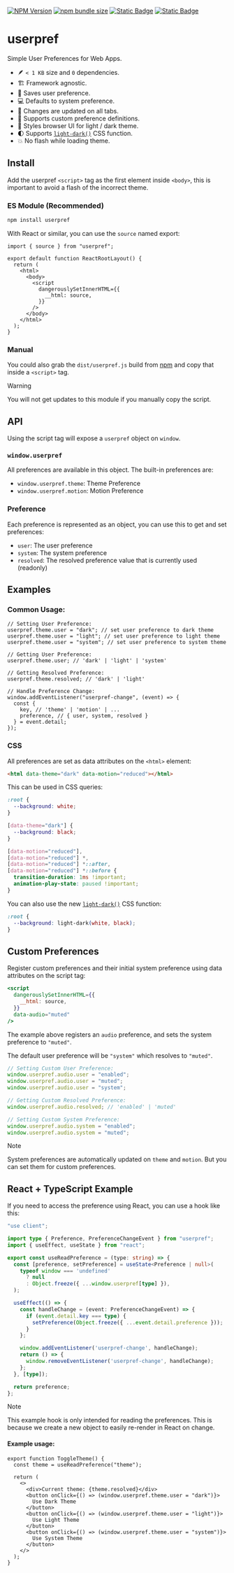 [![NPM Version](https://img.shields.io/npm/v/userpref?logo=npm&label=%20&labelColor=%23cb0000&color=%23cb0000)](https://www.npmjs.com/package/userpref)
[![npm bundle size](https://img.shields.io/bundlephobia/minzip/userpref?labelColor=%2322212C&color=%238aff80)](https://bundlephobia.com/package/userpref)
[![Static Badge](https://img.shields.io/badge/Made_by_James_Warner-000000?logo=data%3Aimage%2Fsvg%2Bxml%3Bbase64%2CPHN2ZyB4bWxucz0iaHR0cDovL3d3dy53My5vcmcvMjAwMC9zdmciIGhlaWdodD0iMjBweCIgdmlld0JveD0iMCAtOTYwIDk2MCA5NjAiIHdpZHRoPSIyMHB4IiBmaWxsPSIjZThlYWVkIj48cGF0aCBkPSJNNDgwLTQ4MHEtNjAgMC0xMDItNDJ0LTQyLTEwMnEwLTYwIDQyLTEwMnQxMDItNDJxNjAgMCAxMDIgNDJ0NDIgMTAycTAgNjAtNDIgMTAydC0xMDIgNDJaTTE5Mi0xOTJ2LTk2cTAtMjMgMTIuNS00My41VDIzOS0zNjZxNTUtMzIgMTE2LjUtNDlUNDgwLTQzMnE2MyAwIDEyNC41IDE3VDcyMS0zNjZxMjIgMTMgMzQuNSAzNHQxMi41IDQ0djk2SDE5MloiLz48L3N2Zz4%3D)](https://jmswrnr.com/)
[![Static Badge](https://img.shields.io/badge/Buy_Me_A_Coffee-FFDD00?logo=buymeacoffee&logoColor=000)](https://buymeacoffee.com/jmswrnr)

# userpref

Simple User Preferences for Web Apps.

- 🪶 `< 1 KB` size and `0` dependencies.
- 🏗️ Framework agnostic.
- 🫙 Saves user preference.
- 💻 Defaults to system preference.
- 🔗 Changes are updated on all tabs.
- 🧱 Supports custom preference definitions.
- 🎨 Styles browser UI for light / dark theme.
- 🌓 Supports [`light-dark()`](https://developer.mozilla.org/en-US/docs/Web/CSS/color_value/light-dark) CSS function.
- 💥 No flash while loading theme.

## Install

Add the userpref `<script>` tag as the first element inside `<body>`, this is important to avoid a flash of the incorrect theme.

### ES Module (Recommended)

```bash
npm install userpref
```

With React or similar, you can use the `source` named export:

```tsx
import { source } from "userpref";

export default function ReactRootLayout() {
  return (
    <html>
      <body>
        <script
          dangerouslySetInnerHTML={{
            __html: source,
          }}
        />
      </body>
    </html>
  );
}
```

### Manual

You could also grab the `dist/userpref.js` build from [npm](https://www.npmjs.com/package/userpref?activeTab=code) and copy that inside a `<script>` tag.

> [!WARNING]
> You will not get updates to this module if you manually copy the script.

## API

Using the script tag will expose a `userpref` object on `window`.

### `window.userpref`

All preferences are available in this object. The built-in preferences are:

- `window.userpref.theme`: Theme Preference
- `window.userpref.motion`: Motion Preference

### Preference

Each preference is represented as an object, you can use this to get and set preferences:

- `user`: The user preference
- `system`: The system preference
- `resolved`: The resolved preference value that is currently used (readonly)

## Examples

### Common Usage:

```tsx
// Setting User Preference:
userpref.theme.user = "dark"; // set user preference to dark theme
userpref.theme.user = "light"; // set user preference to light theme
userpref.theme.user = "system"; // set user preference to system theme

// Getting User Preference:
userpref.theme.user; // 'dark' | 'light' | 'system'

// Getting Resolved Preference:
userpref.theme.resolved; // 'dark' | 'light'

// Handle Preference Change:
window.addEventListener("userpref-change", (event) => {
  const {
    key, // 'theme' | 'motion' | ...
    preference, // { user, system, resolved }
  } = event.detail;
});
```

### CSS

All preferences are set as data attributes on the `<html>` element:

```html
<html data-theme="dark" data-motion="reduced"></html>
```

This can be used in CSS queries:

```css
:root {
  --background: white;
}

[data-theme="dark"] {
  --background: black;
}

[data-motion="reduced"],
[data-motion="reduced"] *,
[data-motion="reduced"] *::after,
[data-motion="reduced"] *::before {
  transition-duration: 1ms !important;
  animation-play-state: paused !important;
}
```

You can also use the new [`light-dark()`](https://developer.mozilla.org/en-US/docs/Web/CSS/color_value/light-dark) CSS function:

```css
:root {
  --background: light-dark(white, black);
}
```

## Custom Preferences

Register custom preferences and their initial system preference using data attributes on the script tag:

```jsx
<script
  dangerouslySetInnerHTML={{
    __html: source,
  }}
  data-audio="muted"
/>
```

The example above registers an `audio` preference, and sets the system preference to `"muted"`.

The default user preference will be `"system"` which resolves to `"muted"`.

```ts
// Setting Custom User Preference:
window.userpref.audio.user = "enabled";
window.userpref.audio.user = "muted";
window.userpref.audio.user = "system";

// Getting Custom Resolved Preference:
window.userpref.audio.resolved; // 'enabled' | 'muted'

// Setting Custom System Preference:
window.userpref.audio.system = "enabled";
window.userpref.audio.system = "muted";
```
> [!NOTE]
> System preferences are automatically updated on `theme` and `motion`.
> But you can set them for custom preferences.

## React + TypeScript Example

If you need to access the preference using React, you can use a hook like this:

```ts
"use client";

import type { Preference, PreferenceChangeEvent } from "userpref";
import { useEffect, useState } from "react";

export const useReadPreference = (type: string) => {
  const [preference, setPreference] = useState<Preference | null>(
    typeof window === 'undefined'
      ? null
      : Object.freeze({ ...window.userpref[type] }),
  );

  useEffect(() => {
    const handleChange = (event: PreferenceChangeEvent) => {
      if (event.detail.key === type) {
        setPreference(Object.freeze({ ...event.detail.preference }));
      }
    };

    window.addEventListener('userpref-change', handleChange);
    return () => {
      window.removeEventListener('userpref-change', handleChange);
    };
  }, [type]);

  return preference;
};
```

> [!NOTE]
> This example hook is only intended for reading the preferences.
> This is because we create a new object to easily re-render in React on change.

#### Example usage:

```tsx
export function ToggleTheme() {
  const theme = useReadPreference("theme");

  return (
    <>
      <div>Current theme: {theme.resolved}</div>
      <button onClick={() => (window.userpref.theme.user = "dark")}>
        Use Dark Theme
      </button>
      <button onClick={() => (window.userpref.theme.user = "light")}>
        Use Light Theme
      </button>
      <button onClick={() => (window.userpref.theme.user = "system")}>
        Use System Theme
      </button>
    </>
  );
}
```
